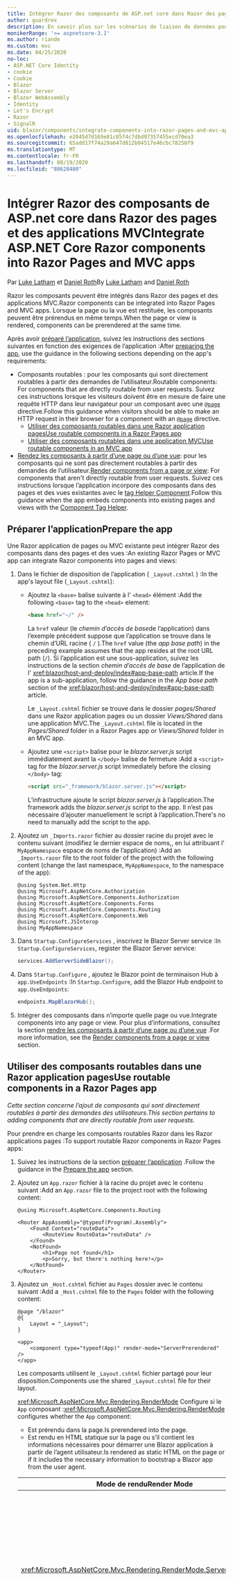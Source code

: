 ```yaml
---
title: Intégrer Razor des composants de ASP.net core dans Razor des pages et des applications MVC
author: guardrex
description: En savoir plus sur les scénarios de liaison de données pour les composants et les éléments DOM dans les Blazor applications.
monikerRange: '>= aspnetcore-3.1'
ms.author: riande
ms.custom: mvc
ms.date: 04/25/2020
no-loc:
- ASP.NET Core Identity
- cookie
- Cookie
- Blazor
- Blazor Server
- Blazor WebAssembly
- Identity
- Let's Encrypt
- Razor
- SignalR
uid: blazor/components/integrate-components-into-razor-pages-and-mvc-apps
ms.openlocfilehash: e2045d7d169e81c85f4c7dbd97357455ecd70ea3
ms.sourcegitcommit: 65add17f74a29a647d812b04517e46cbc78258f9
ms.translationtype: MT
ms.contentlocale: fr-FR
ms.lasthandoff: 08/19/2020
ms.locfileid: "88628480"
---
```

# <a name="integrate-aspnet-core-no-locrazor-components-into-no-locrazor-pages-and-mvc-apps"></a><span data-ttu-id="a6bb0-103">Intégrer Razor des composants de ASP.net core dans Razor des pages et des applications MVC</span><span class="sxs-lookup"><span data-stu-id="a6bb0-103">Integrate ASP.NET Core Razor components into Razor Pages and MVC apps</span></span>

<span data-ttu-id="a6bb0-104">Par [Luke Latham](https://github.com/guardrex) et [Daniel Roth](https://github.com/danroth27)</span><span class="sxs-lookup"><span data-stu-id="a6bb0-104">By [Luke Latham](https://github.com/guardrex) and [Daniel Roth](https://github.com/danroth27)</span></span>

<span data-ttu-id="a6bb0-105">Razor les composants peuvent être intégrés dans Razor des pages et des applications MVC.</span><span class="sxs-lookup"><span data-stu-id="a6bb0-105">Razor components can be integrated into Razor Pages and MVC apps.</span></span> <span data-ttu-id="a6bb0-106">Lorsque la page ou la vue est restituée, les composants peuvent être prérendus en même temps.</span><span class="sxs-lookup"><span data-stu-id="a6bb0-106">When the page or view is rendered, components can be prerendered at the same time.</span></span>

<span data-ttu-id="a6bb0-107">Après avoir [préparé l’application](#prepare-the-app), suivez les instructions des sections suivantes en fonction des exigences de l’application :</span><span class="sxs-lookup"><span data-stu-id="a6bb0-107">After [preparing the app](#prepare-the-app), use the guidance in the following sections depending on the app's requirements:</span></span>

* <span data-ttu-id="a6bb0-108">Composants routables : pour les composants qui sont directement routables à partir des demandes de l’utilisateur.</span><span class="sxs-lookup"><span data-stu-id="a6bb0-108">Routable components: For components that are directly routable from user requests.</span></span> <span data-ttu-id="a6bb0-109">Suivez ces instructions lorsque les visiteurs doivent être en mesure de faire une requête HTTP dans leur navigateur pour un composant avec une [`@page`](xref:mvc/views/razor#page) directive.</span><span class="sxs-lookup"><span data-stu-id="a6bb0-109">Follow this guidance when visitors should be able to make an HTTP request in their browser for a component with an [`@page`](xref:mvc/views/razor#page) directive.</span></span>
  * [<span data-ttu-id="a6bb0-110">Utiliser des composants routables dans une Razor application pages</span><span class="sxs-lookup"><span data-stu-id="a6bb0-110">Use routable components in a Razor Pages app</span></span>](#use-routable-components-in-a-razor-pages-app)
  * [<span data-ttu-id="a6bb0-111">Utiliser des composants routables dans une application MVC</span><span class="sxs-lookup"><span data-stu-id="a6bb0-111">Use routable components in an MVC app</span></span>](#use-routable-components-in-an-mvc-app)
* <span data-ttu-id="a6bb0-112">[Rendez les composants à partir d’une page ou d’une vue](#render-components-from-a-page-or-view): pour les composants qui ne sont pas directement routables à partir des demandes de l’utilisateur.</span><span class="sxs-lookup"><span data-stu-id="a6bb0-112">[Render components from a page or view](#render-components-from-a-page-or-view): For components that aren't directly routable from user requests.</span></span> <span data-ttu-id="a6bb0-113">Suivez ces instructions lorsque l’application incorpore des composants dans des pages et des vues existantes avec le [tag Helper Component](xref:mvc/views/tag-helpers/builtin-th/component-tag-helper).</span><span class="sxs-lookup"><span data-stu-id="a6bb0-113">Follow this guidance when the app embeds components into existing pages and views with the [Component Tag Helper](xref:mvc/views/tag-helpers/builtin-th/component-tag-helper).</span></span>

## <a name="prepare-the-app"></a><span data-ttu-id="a6bb0-114">Préparer l’application</span><span class="sxs-lookup"><span data-stu-id="a6bb0-114">Prepare the app</span></span>

<span data-ttu-id="a6bb0-115">Une Razor application de pages ou MVC existante peut intégrer Razor des composants dans des pages et des vues :</span><span class="sxs-lookup"><span data-stu-id="a6bb0-115">An existing Razor Pages or MVC app can integrate Razor components into pages and views:</span></span>

1. <span data-ttu-id="a6bb0-116">Dans le fichier de disposition de l’application ( `_Layout.cshtml` ) :</span><span class="sxs-lookup"><span data-stu-id="a6bb0-116">In the app's layout file (`_Layout.cshtml`):</span></span>

   * <span data-ttu-id="a6bb0-117">Ajoutez la `<base>` balise suivante à l' `<head>` élément :</span><span class="sxs-lookup"><span data-stu-id="a6bb0-117">Add the following `<base>` tag to the `<head>` element:</span></span>

     ```html
     <base href="~/" />
     ```

     <span data-ttu-id="a6bb0-118">La `href` valeur (le *chemin d’accès de base*de l’application) dans l’exemple précédent suppose que l’application se trouve dans le chemin d’URL racine ( `/` ).</span><span class="sxs-lookup"><span data-stu-id="a6bb0-118">The `href` value (the *app base path*) in the preceding example assumes that the app resides at the root URL path (`/`).</span></span> <span data-ttu-id="a6bb0-119">Si l’application est une sous-application, suivez les instructions de la section *chemin d’accès de base* de l’application de l' <xref:blazor/host-and-deploy/index#app-base-path> article.</span><span class="sxs-lookup"><span data-stu-id="a6bb0-119">If the app is a sub-application, follow the guidance in the *App base path* section of the <xref:blazor/host-and-deploy/index#app-base-path> article.</span></span>

     <span data-ttu-id="a6bb0-120">Le `_Layout.cshtml` fichier se trouve dans le dossier *pages/Shared* dans une Razor application pages ou un dossier *Views/Shared* dans une application MVC.</span><span class="sxs-lookup"><span data-stu-id="a6bb0-120">The `_Layout.cshtml` file is located in the *Pages/Shared* folder in a Razor Pages app or *Views/Shared* folder in an MVC app.</span></span>

   * <span data-ttu-id="a6bb0-121">Ajoutez une `<script>` balise pour le *blazor.server.js* script immédiatement avant la `</body>` balise de fermeture :</span><span class="sxs-lookup"><span data-stu-id="a6bb0-121">Add a `<script>` tag for the *blazor.server.js* script immediately before the closing `</body>` tag:</span></span>

     ```html
     <script src="_framework/blazor.server.js"></script>
     ```

     <span data-ttu-id="a6bb0-122">L’infrastructure ajoute le script *blazor.server.js* à l’application.</span><span class="sxs-lookup"><span data-stu-id="a6bb0-122">The framework adds the *blazor.server.js* script to the app.</span></span> <span data-ttu-id="a6bb0-123">Il n’est pas nécessaire d’ajouter manuellement le script à l’application.</span><span class="sxs-lookup"><span data-stu-id="a6bb0-123">There's no need to manually add the script to the app.</span></span>

1. <span data-ttu-id="a6bb0-124">Ajoutez un `_Imports.razor` fichier au dossier racine du projet avec le contenu suivant (modifiez le dernier espace de noms,, en lui attribuant l' `MyAppNamespace` espace de noms de l’application) :</span><span class="sxs-lookup"><span data-stu-id="a6bb0-124">Add an `_Imports.razor` file to the root folder of the project with the following content (change the last namespace, `MyAppNamespace`, to the namespace of the app):</span></span>

   ```razor
   @using System.Net.Http
   @using Microsoft.AspNetCore.Authorization
   @using Microsoft.AspNetCore.Components.Authorization
   @using Microsoft.AspNetCore.Components.Forms
   @using Microsoft.AspNetCore.Components.Routing
   @using Microsoft.AspNetCore.Components.Web
   @using Microsoft.JSInterop
   @using MyAppNamespace
   ```

1. <span data-ttu-id="a6bb0-125">Dans `Startup.ConfigureServices` , inscrivez le Blazor Server service :</span><span class="sxs-lookup"><span data-stu-id="a6bb0-125">In `Startup.ConfigureServices`, register the Blazor Server service:</span></span>

   ```csharp
   services.AddServerSideBlazor();
   ```

1. <span data-ttu-id="a6bb0-126">Dans `Startup.Configure` , ajoutez le Blazor point de terminaison Hub à `app.UseEndpoints` :</span><span class="sxs-lookup"><span data-stu-id="a6bb0-126">In `Startup.Configure`, add the Blazor Hub endpoint to `app.UseEndpoints`:</span></span>

   ```csharp
   endpoints.MapBlazorHub();
   ```

1. <span data-ttu-id="a6bb0-127">Intégrer des composants dans n’importe quelle page ou vue.</span><span class="sxs-lookup"><span data-stu-id="a6bb0-127">Integrate components into any page or view.</span></span> <span data-ttu-id="a6bb0-128">Pour plus d’informations, consultez la section [rendre les composants à partir d’une page ou d’une vue](#render-components-from-a-page-or-view) .</span><span class="sxs-lookup"><span data-stu-id="a6bb0-128">For more information, see the [Render components from a page or view](#render-components-from-a-page-or-view) section.</span></span>

## <a name="use-routable-components-in-a-no-locrazor-pages-app"></a><span data-ttu-id="a6bb0-129">Utiliser des composants routables dans une Razor application pages</span><span class="sxs-lookup"><span data-stu-id="a6bb0-129">Use routable components in a Razor Pages app</span></span>

<span data-ttu-id="a6bb0-130">*Cette section concerne l’ajout de composants qui sont directement routables à partir des demandes des utilisateurs.*</span><span class="sxs-lookup"><span data-stu-id="a6bb0-130">*This section pertains to adding components that are directly routable from user requests.*</span></span>

<span data-ttu-id="a6bb0-131">Pour prendre en charge les composants routables Razor dans les Razor applications pages :</span><span class="sxs-lookup"><span data-stu-id="a6bb0-131">To support routable Razor components in Razor Pages apps:</span></span>

1. <span data-ttu-id="a6bb0-132">Suivez les instructions de la section [préparer l’application](#prepare-the-app) .</span><span class="sxs-lookup"><span data-stu-id="a6bb0-132">Follow the guidance in the [Prepare the app](#prepare-the-app) section.</span></span>

1. <span data-ttu-id="a6bb0-133">Ajoutez un `App.razor` fichier à la racine du projet avec le contenu suivant :</span><span class="sxs-lookup"><span data-stu-id="a6bb0-133">Add an `App.razor` file to the project root with the following content:</span></span>

   ```razor
   @using Microsoft.AspNetCore.Components.Routing

   <Router AppAssembly="@typeof(Program).Assembly">
       <Found Context="routeData">
           <RouteView RouteData="routeData" />
       </Found>
       <NotFound>
           <h1>Page not found</h1>
           <p>Sorry, but there's nothing here!</p>
       </NotFound>
   </Router>
   ```

1. <span data-ttu-id="a6bb0-134">Ajoutez un `_Host.cshtml` fichier au `Pages` dossier avec le contenu suivant :</span><span class="sxs-lookup"><span data-stu-id="a6bb0-134">Add a `_Host.cshtml` file to the `Pages` folder with the following content:</span></span>

   ```cshtml
   @page "/blazor"
   @{
       Layout = "_Layout";
   }

   <app>
       <component type="typeof(App)" render-mode="ServerPrerendered" />
   </app>
   ```

   <span data-ttu-id="a6bb0-135">Les composants utilisent le `_Layout.cshtml` fichier partagé pour leur disposition.</span><span class="sxs-lookup"><span data-stu-id="a6bb0-135">Components use the shared `_Layout.cshtml` file for their layout.</span></span>

   <span data-ttu-id="a6bb0-136"><xref:Microsoft.AspNetCore.Mvc.Rendering.RenderMode> Configure si le `App` composant :</span><span class="sxs-lookup"><span data-stu-id="a6bb0-136"><xref:Microsoft.AspNetCore.Mvc.Rendering.RenderMode> configures whether the `App` component:</span></span>

   * <span data-ttu-id="a6bb0-137">Est prérendu dans la page.</span><span class="sxs-lookup"><span data-stu-id="a6bb0-137">Is prerendered into the page.</span></span>
   * <span data-ttu-id="a6bb0-138">Est rendu en HTML statique sur la page ou s’il contient les informations nécessaires pour démarrer une Blazor application à partir de l’agent utilisateur.</span><span class="sxs-lookup"><span data-stu-id="a6bb0-138">Is rendered as static HTML on the page or if it includes the necessary information to bootstrap a Blazor app from the user agent.</span></span>

   | <span data-ttu-id="a6bb0-139">Mode de rendu</span><span class="sxs-lookup"><span data-stu-id="a6bb0-139">Render Mode</span></span> | <span data-ttu-id="a6bb0-140">Description</span><span class="sxs-lookup"><span data-stu-id="a6bb0-140">Description</span></span> |
   | ----------- | ----------- |
   | <xref:Microsoft.AspNetCore.Mvc.Rendering.RenderMode.ServerPrerendered> | <span data-ttu-id="a6bb0-141">Restitue le `App` composant en HTML statique et comprend un marqueur pour une Blazor Server application.</span><span class="sxs-lookup"><span data-stu-id="a6bb0-141">Renders the `App` component into static HTML and includes a marker for a Blazor Server app.</span></span> <span data-ttu-id="a6bb0-142">Au démarrage de l’agent utilisateur, ce marqueur est utilisé pour démarrer une Blazor application.</span><span class="sxs-lookup"><span data-stu-id="a6bb0-142">When the user-agent starts, this marker is used to bootstrap a Blazor app.</span></span> |
   | <xref:Microsoft.AspNetCore.Mvc.Rendering.RenderMode.Server> | <span data-ttu-id="a6bb0-143">Restitue un marqueur pour une Blazor Server application.</span><span class="sxs-lookup"><span data-stu-id="a6bb0-143">Renders a marker for a Blazor Server app.</span></span> <span data-ttu-id="a6bb0-144">La sortie du `App` composant n’est pas incluse.</span><span class="sxs-lookup"><span data-stu-id="a6bb0-144">Output from the `App` component isn't included.</span></span> <span data-ttu-id="a6bb0-145">Au démarrage de l’agent utilisateur, ce marqueur est utilisé pour démarrer une Blazor application.</span><span class="sxs-lookup"><span data-stu-id="a6bb0-145">When the user-agent starts, this marker is used to bootstrap a Blazor app.</span></span> |
   | <xref:Microsoft.AspNetCore.Mvc.Rendering.RenderMode.Static> | <span data-ttu-id="a6bb0-146">Génère le rendu du `App` composant en HTML statique.</span><span class="sxs-lookup"><span data-stu-id="a6bb0-146">Renders the `App` component into static HTML.</span></span> |

   <span data-ttu-id="a6bb0-147">Pour plus d’informations sur le tag Helper composant, consultez <xref:mvc/views/tag-helpers/builtin-th/component-tag-helper> .</span><span class="sxs-lookup"><span data-stu-id="a6bb0-147">For more information on the Component Tag Helper, see <xref:mvc/views/tag-helpers/builtin-th/component-tag-helper>.</span></span>

1. <span data-ttu-id="a6bb0-148">Ajoutez un itinéraire de priorité basse pour la `_Host.cshtml` page à la configuration de point de terminaison dans `Startup.Configure` :</span><span class="sxs-lookup"><span data-stu-id="a6bb0-148">Add a low-priority route for the `_Host.cshtml` page to endpoint configuration in `Startup.Configure`:</span></span>

   ```csharp
   app.UseEndpoints(endpoints =>
   {
       ...

       endpoints.MapFallbackToPage("/_Host");
   });
   ```

1. <span data-ttu-id="a6bb0-149">Ajoutez des composants routables à l’application.</span><span class="sxs-lookup"><span data-stu-id="a6bb0-149">Add routable components to the app.</span></span> <span data-ttu-id="a6bb0-150">Par exemple :</span><span class="sxs-lookup"><span data-stu-id="a6bb0-150">For example:</span></span>

   ```razor
   @page "/counter"

   <h1>Counter</h1>

   ...
   ```

<span data-ttu-id="a6bb0-151">Pour plus d’informations sur les espaces de noms, consultez la section [espaces de noms de composants](#component-namespaces) .</span><span class="sxs-lookup"><span data-stu-id="a6bb0-151">For more information on namespaces, see the [Component namespaces](#component-namespaces) section.</span></span>

## <a name="use-routable-components-in-an-mvc-app"></a><span data-ttu-id="a6bb0-152">Utiliser des composants routables dans une application MVC</span><span class="sxs-lookup"><span data-stu-id="a6bb0-152">Use routable components in an MVC app</span></span>

<span data-ttu-id="a6bb0-153">*Cette section concerne l’ajout de composants qui sont directement routables à partir des demandes des utilisateurs.*</span><span class="sxs-lookup"><span data-stu-id="a6bb0-153">*This section pertains to adding components that are directly routable from user requests.*</span></span>

<span data-ttu-id="a6bb0-154">Pour prendre en charge les composants routables Razor dans les applications MVC :</span><span class="sxs-lookup"><span data-stu-id="a6bb0-154">To support routable Razor components in MVC apps:</span></span>

1. <span data-ttu-id="a6bb0-155">Suivez les instructions de la section [préparer l’application](#prepare-the-app) .</span><span class="sxs-lookup"><span data-stu-id="a6bb0-155">Follow the guidance in the [Prepare the app](#prepare-the-app) section.</span></span>

1. <span data-ttu-id="a6bb0-156">Ajoutez un `App.razor` fichier à la racine du projet avec le contenu suivant :</span><span class="sxs-lookup"><span data-stu-id="a6bb0-156">Add an `App.razor` file to the root of the project with the following content:</span></span>

   ```razor
   @using Microsoft.AspNetCore.Components.Routing

   <Router AppAssembly="@typeof(Program).Assembly">
       <Found Context="routeData">
           <RouteView RouteData="routeData" />
       </Found>
       <NotFound>
           <h1>Page not found</h1>
           <p>Sorry, but there's nothing here!</p>
       </NotFound>
   </Router>
   ```

1. <span data-ttu-id="a6bb0-157">Ajoutez un `_Host.cshtml` fichier au `Views/Home` dossier avec le contenu suivant :</span><span class="sxs-lookup"><span data-stu-id="a6bb0-157">Add a `_Host.cshtml` file to the `Views/Home` folder with the following content:</span></span>

   ```cshtml
   @{
       Layout = "_Layout";
   }

   <app>
       <component type="typeof(App)" render-mode="ServerPrerendered" />
   </app>
   ```

   <span data-ttu-id="a6bb0-158">Les composants utilisent le `_Layout.cshtml` fichier partagé pour leur disposition.</span><span class="sxs-lookup"><span data-stu-id="a6bb0-158">Components use the shared `_Layout.cshtml` file for their layout.</span></span>
   
   <span data-ttu-id="a6bb0-159"><xref:Microsoft.AspNetCore.Mvc.Rendering.RenderMode> Configure si le `App` composant :</span><span class="sxs-lookup"><span data-stu-id="a6bb0-159"><xref:Microsoft.AspNetCore.Mvc.Rendering.RenderMode> configures whether the `App` component:</span></span>

   * <span data-ttu-id="a6bb0-160">Est prérendu dans la page.</span><span class="sxs-lookup"><span data-stu-id="a6bb0-160">Is prerendered into the page.</span></span>
   * <span data-ttu-id="a6bb0-161">Est rendu en HTML statique sur la page ou s’il contient les informations nécessaires pour démarrer une Blazor application à partir de l’agent utilisateur.</span><span class="sxs-lookup"><span data-stu-id="a6bb0-161">Is rendered as static HTML on the page or if it includes the necessary information to bootstrap a Blazor app from the user agent.</span></span>

   | <span data-ttu-id="a6bb0-162">Mode de rendu</span><span class="sxs-lookup"><span data-stu-id="a6bb0-162">Render Mode</span></span> | <span data-ttu-id="a6bb0-163">Description</span><span class="sxs-lookup"><span data-stu-id="a6bb0-163">Description</span></span> |
   | ----------- | ----------- |
   | <xref:Microsoft.AspNetCore.Mvc.Rendering.RenderMode.ServerPrerendered> | <span data-ttu-id="a6bb0-164">Restitue le `App` composant en HTML statique et comprend un marqueur pour une Blazor Server application.</span><span class="sxs-lookup"><span data-stu-id="a6bb0-164">Renders the `App` component into static HTML and includes a marker for a Blazor Server app.</span></span> <span data-ttu-id="a6bb0-165">Au démarrage de l’agent utilisateur, ce marqueur est utilisé pour démarrer une Blazor application.</span><span class="sxs-lookup"><span data-stu-id="a6bb0-165">When the user-agent starts, this marker is used to bootstrap a Blazor app.</span></span> |
   | <xref:Microsoft.AspNetCore.Mvc.Rendering.RenderMode.Server> | <span data-ttu-id="a6bb0-166">Restitue un marqueur pour une Blazor Server application.</span><span class="sxs-lookup"><span data-stu-id="a6bb0-166">Renders a marker for a Blazor Server app.</span></span> <span data-ttu-id="a6bb0-167">La sortie du `App` composant n’est pas incluse.</span><span class="sxs-lookup"><span data-stu-id="a6bb0-167">Output from the `App` component isn't included.</span></span> <span data-ttu-id="a6bb0-168">Au démarrage de l’agent utilisateur, ce marqueur est utilisé pour démarrer une Blazor application.</span><span class="sxs-lookup"><span data-stu-id="a6bb0-168">When the user-agent starts, this marker is used to bootstrap a Blazor app.</span></span> |
   | <xref:Microsoft.AspNetCore.Mvc.Rendering.RenderMode.Static> | <span data-ttu-id="a6bb0-169">Génère le rendu du `App` composant en HTML statique.</span><span class="sxs-lookup"><span data-stu-id="a6bb0-169">Renders the `App` component into static HTML.</span></span> |

   <span data-ttu-id="a6bb0-170">Pour plus d’informations sur le tag Helper composant, consultez <xref:mvc/views/tag-helpers/builtin-th/component-tag-helper> .</span><span class="sxs-lookup"><span data-stu-id="a6bb0-170">For more information on the Component Tag Helper, see <xref:mvc/views/tag-helpers/builtin-th/component-tag-helper>.</span></span>

1. <span data-ttu-id="a6bb0-171">Ajoutez une action au contrôleur d’hébergement :</span><span class="sxs-lookup"><span data-stu-id="a6bb0-171">Add an action to the Home controller:</span></span>

   ```csharp
   public IActionResult Blazor()
   {
      return View("_Host");
   }
   ```

1. <span data-ttu-id="a6bb0-172">Ajoutez un itinéraire de faible priorité pour l’action de contrôleur qui retourne la `_Host.cshtml` vue à la configuration du point de terminaison dans `Startup.Configure` :</span><span class="sxs-lookup"><span data-stu-id="a6bb0-172">Add a low-priority route for the controller action that returns the `_Host.cshtml` view to the endpoint configuration in `Startup.Configure`:</span></span>

   ```csharp
   app.UseEndpoints(endpoints =>
   {
       ...

       endpoints.MapFallbackToController("Blazor", "Home");
   });
   ```

1. <span data-ttu-id="a6bb0-173">Créez un `Pages` dossier et ajoutez des composants routables à l’application.</span><span class="sxs-lookup"><span data-stu-id="a6bb0-173">Create a `Pages` folder and add routable components to the app.</span></span> <span data-ttu-id="a6bb0-174">Par exemple :</span><span class="sxs-lookup"><span data-stu-id="a6bb0-174">For example:</span></span>

   ```razor
   @page "/counter"

   <h1>Counter</h1>

   ...
   ```

<span data-ttu-id="a6bb0-175">Pour plus d’informations sur les espaces de noms, consultez la section [espaces de noms de composants](#component-namespaces) .</span><span class="sxs-lookup"><span data-stu-id="a6bb0-175">For more information on namespaces, see the [Component namespaces](#component-namespaces) section.</span></span>

## <a name="render-components-from-a-page-or-view"></a><span data-ttu-id="a6bb0-176">Rendre les composants à partir d’une page ou d’une vue</span><span class="sxs-lookup"><span data-stu-id="a6bb0-176">Render components from a page or view</span></span>

<span data-ttu-id="a6bb0-177">*Cette section se rapporte à l’ajout de composants à des pages ou à des vues, où les composants ne sont pas directement routés à partir des demandes de l’utilisateur.*</span><span class="sxs-lookup"><span data-stu-id="a6bb0-177">*This section pertains to adding components to pages or views, where the components aren't directly routable from user requests.*</span></span>

<span data-ttu-id="a6bb0-178">Pour afficher un composant à partir d’une page ou d’une vue, utilisez le [tag Helper Component](xref:mvc/views/tag-helpers/builtin-th/component-tag-helper).</span><span class="sxs-lookup"><span data-stu-id="a6bb0-178">To render a component from a page or view, use the [Component Tag Helper](xref:mvc/views/tag-helpers/builtin-th/component-tag-helper).</span></span>

### <a name="render-stateful-interactive-components"></a><span data-ttu-id="a6bb0-179">Rendu des composants interactifs avec état</span><span class="sxs-lookup"><span data-stu-id="a6bb0-179">Render stateful interactive components</span></span>

<span data-ttu-id="a6bb0-180">Les composants interactifs avec état peuvent être ajoutés à une Razor page ou à une vue.</span><span class="sxs-lookup"><span data-stu-id="a6bb0-180">Stateful interactive components can be added to a Razor page or view.</span></span>

<span data-ttu-id="a6bb0-181">Lors du rendu de la page ou de la vue :</span><span class="sxs-lookup"><span data-stu-id="a6bb0-181">When the page or view renders:</span></span>

* <span data-ttu-id="a6bb0-182">Le composant est prérendu avec la page ou la vue.</span><span class="sxs-lookup"><span data-stu-id="a6bb0-182">The component is prerendered with the page or view.</span></span>
* <span data-ttu-id="a6bb0-183">L’état initial du composant utilisé pour le prérendu est perdu.</span><span class="sxs-lookup"><span data-stu-id="a6bb0-183">The initial component state used for prerendering is lost.</span></span>
* <span data-ttu-id="a6bb0-184">Un nouvel état de composant est créé lorsque la SignalR connexion est établie.</span><span class="sxs-lookup"><span data-stu-id="a6bb0-184">New component state is created when the SignalR connection is established.</span></span>

<span data-ttu-id="a6bb0-185">La Razor page suivante affiche un `Counter` composant :</span><span class="sxs-lookup"><span data-stu-id="a6bb0-185">The following Razor page renders a `Counter` component:</span></span>

```cshtml
<h1>My Razor Page</h1>

<component type="typeof(Counter)" render-mode="ServerPrerendered" 
    param-InitialValue="InitialValue" />

@functions {
    [BindProperty(SupportsGet=true)]
    public int InitialValue { get; set; }
}
```

<span data-ttu-id="a6bb0-186">Pour plus d'informations, consultez <xref:mvc/views/tag-helpers/builtin-th/component-tag-helper>.</span><span class="sxs-lookup"><span data-stu-id="a6bb0-186">For more information, see <xref:mvc/views/tag-helpers/builtin-th/component-tag-helper>.</span></span>

### <a name="render-noninteractive-components"></a><span data-ttu-id="a6bb0-187">Rendre les composants non interactifs</span><span class="sxs-lookup"><span data-stu-id="a6bb0-187">Render noninteractive components</span></span>

<span data-ttu-id="a6bb0-188">Dans la Razor page suivante, le `Counter` composant est rendu statiquement avec une valeur initiale spécifiée à l’aide d’un formulaire.</span><span class="sxs-lookup"><span data-stu-id="a6bb0-188">In the following Razor page, the `Counter` component is statically rendered with an initial value that's specified using a form.</span></span> <span data-ttu-id="a6bb0-189">Étant donné que le composant est rendu statiquement, le composant n’est pas interactif :</span><span class="sxs-lookup"><span data-stu-id="a6bb0-189">Since the component is statically rendered, the component isn't interactive:</span></span>

```cshtml
<h1>My Razor Page</h1>

<form>
    <input type="number" asp-for="InitialValue" />
    <button type="submit">Set initial value</button>
</form>

<component type="typeof(Counter)" render-mode="Static" 
    param-InitialValue="InitialValue" />

@functions {
    [BindProperty(SupportsGet=true)]
    public int InitialValue { get; set; }
}
```

<span data-ttu-id="a6bb0-190">Pour plus d'informations, consultez <xref:mvc/views/tag-helpers/builtin-th/component-tag-helper>.</span><span class="sxs-lookup"><span data-stu-id="a6bb0-190">For more information, see <xref:mvc/views/tag-helpers/builtin-th/component-tag-helper>.</span></span>

## <a name="component-namespaces"></a><span data-ttu-id="a6bb0-191">Espaces de noms de composants</span><span class="sxs-lookup"><span data-stu-id="a6bb0-191">Component namespaces</span></span>

<span data-ttu-id="a6bb0-192">Lorsque vous utilisez un dossier personnalisé pour stocker les composants de l’application, ajoutez l’espace de noms représentant le dossier à la page/la vue ou au `_ViewImports.cshtml` fichier.</span><span class="sxs-lookup"><span data-stu-id="a6bb0-192">When using a custom folder to hold the app's components, add the namespace representing the folder to either the page/view or to the `_ViewImports.cshtml` file.</span></span> <span data-ttu-id="a6bb0-193">Dans l’exemple suivant :</span><span class="sxs-lookup"><span data-stu-id="a6bb0-193">In the following example:</span></span>

* <span data-ttu-id="a6bb0-194">Accédez `MyAppNamespace` à l’espace de noms de l’application.</span><span class="sxs-lookup"><span data-stu-id="a6bb0-194">Change `MyAppNamespace` to the app's namespace.</span></span>
* <span data-ttu-id="a6bb0-195">Si un dossier nommé *Components* n’est pas utilisé pour contenir les composants, accédez `Components` au dossier dans lequel se trouvent les composants.</span><span class="sxs-lookup"><span data-stu-id="a6bb0-195">If a folder named *Components* isn't used to hold the components, change `Components` to the folder where the components reside.</span></span>

```cshtml
@using MyAppNamespace.Components
```

<span data-ttu-id="a6bb0-196">Le `_ViewImports.cshtml` fichier se trouve dans le `Pages` dossier d’une Razor application pages ou dans le `Views` dossier d’une application MVC.</span><span class="sxs-lookup"><span data-stu-id="a6bb0-196">The `_ViewImports.cshtml` file is located in the `Pages` folder of a Razor Pages app or the `Views` folder of an MVC app.</span></span>

<span data-ttu-id="a6bb0-197">Pour plus d'informations, consultez <xref:blazor/components/index#namespaces>.</span><span class="sxs-lookup"><span data-stu-id="a6bb0-197">For more information, see <xref:blazor/components/index#namespaces>.</span></span>
